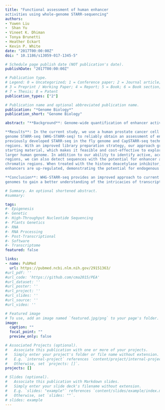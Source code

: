```yaml
---
title: "Functional assessment of human enhancer
activities using whole-genome STARR-sequencing"
authors:
- Yuwen Liu
-  Shan Yu
- Vineet K. Dhiman
- Tonya Brunetti
- Heather Eckart
- Kevin P. White
date: "2017T00:00:00Z"
doi: " 10.1186/s13059-017-1345-5"

# Schedule page publish date (NOT publication's date).
publishDate: "2017T00:00:00Z"

# Publication type.
# Legend: 0 = Uncategorized; 1 = Conference paper; 2 = Journal article;
# 3 = Preprint / Working Paper; 4 = Report; 5 = Book; 6 = Book section;
# 7 = Thesis; 8 = Patent
publication_types: ["2"]

# Publication name and optional abbreviated publication name.
publication: "*Genome Biology*"
publication_short: "Genome Biology"

abstract: "**Background**: Genome-wide quantification of enhancer activity in the human genome has proven to be a challenging problem. Recent efforts have led to the development of powerful tools for enhancer quantification. However, because of genome size and complexity, these tools have yet to be applied to the whole human genome.

**Results**: In the current study, we use a human prostate cancer cell line, LNCaP as a model to perform whole human
genome STARR-seq (WHG-STARR-seq) to reliably obtain an assessment of enhancer activity. This approach builds upon
previously developed STARR-seq in the fly genome and CapSTARR-seq techniques in targeted human genomic
regions. With an improved library preparation strategy, our approach greatly increases the library complexity per unit of
starting material, which makes it feasible and cost-effective to explore the landscape of regulatory activity in the much
larger human genome. In addition to our ability to identify active, accessible enhancers located in open chromatin
regions, we can also detect sequences with the potential for enhancer activity that are located in inaccessible, closed
chromatin regions. When treated with the histone deacetylase inhibitor, Trichostatin A, genes nearby this latter class of
enhancers are up-regulated, demonstrating the potential for endogenous functionality of these regulatory elements.

**Conclusion**: WHG-STARR-seq provides an improved approach to current pipelines for analysis of high complexity
genomes to gain a better understanding of the intricacies of transcriptional regulation."

# Summary. An optional shortened abstract.
#summary: 

tags:
#- Epigenesis
#- Genetic
#- High-Throughput Nucleotide Sequencing
#- Plants Genetics
#- RNA
#- RNA Processing
#- Post-Transcriptional
#- Software
#- Transcriptome
featured: false

links:
- name: PubMed
  url: https://pubmed.ncbi.nlm.nih.gov/29151363/
#url_pdf: ''
#url_code: 'https://github.com/cma2015/PEA'
#url_dataset: ''
#url_poster: ''
#url_project: ''
#url_slides: ''
#url_source: ''
#url_video: ''

# Featured image
# To use, add an image named `featured.jpg/png` to your page's folder. 
image:
  caption: ""
  focal_point: ""
  preview_only: false

# Associated Projects (optional).
#   Associate this publication with one or more of your projects.
#   Simply enter your project's folder or file name without extension.
#   E.g. `internal-project` references `content/project/internal-project/index.md`.
#   Otherwise, set `projects: []`.
projects: []

# Slides (optional).
#   Associate this publication with Markdown slides.
#   Simply enter your slide deck's filename without extension.
#   E.g. `slides: "example"` references `content/slides/example/index.md`.
#   Otherwise, set `slides: ""`.
# slides: example
---
```

